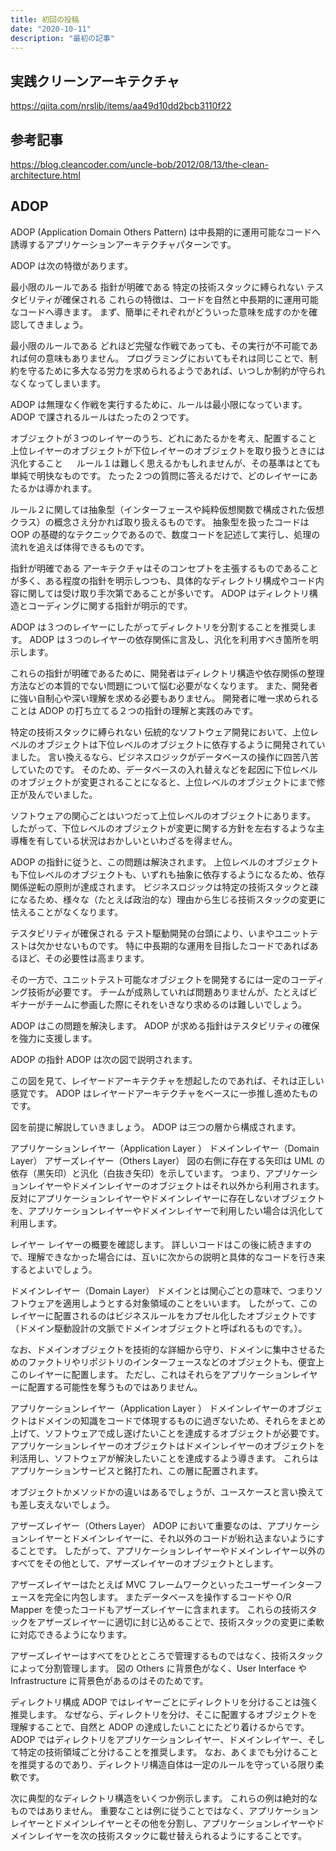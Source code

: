 ```yaml
---
title: 初回の投稿
date: "2020-10-11"
description: "最初の記事"
---
```


## 実践クリーンアーキテクチャ

https://qiita.com/nrslib/items/aa49d10dd2bcb3110f22

## 参考記事
https://blog.cleancoder.com/uncle-bob/2012/08/13/the-clean-architecture.html

## ADOP
ADOP (Application Domain Others Pattern) は中長期的に運用可能なコードへ誘導するアプリケーションアーキテクチャパターンです。

ADOP は次の特徴があります。

最小限のルールである
指針が明確である
特定の技術スタックに縛られない
テスタビリティが確保される
これらの特徴は、コードを自然と中長期的に運用可能なコードへ導きます。
まず、簡単にそれぞれがどういった意味を成すのかを確認してきましょう。

最小限のルールである
どれほど完璧な作戦であっても、その実行が不可能であれば何の意味もありません。
プログラミングにおいてもそれは同じことで、制約を守るために多大なる労力を求められるようであれば、いつしか制約が守られなくなってしまいます。

ADOP は無理なく作戦を実行するために、ルールは最小限になっています。
ADOP で課されるルールはたったの２つです。

オブジェクトが３つのレイヤーのうち、どれにあたるかを考え、配置すること
上位レイヤーのオブジェクトが下位レイヤーのオブジェクトを取り扱うときには汎化すること
　
ルール１は難しく思えるかもしれませんが、その基準はとても単純で明快なものです。
たった２つの質問に答えるだけで、どのレイヤーにあたるかは導かれます。

ルール２に関しては抽象型（インターフェースや純粋仮想関数で構成された仮想クラス）の概念さえ分かれば取り扱えるものです。
抽象型を扱ったコードは OOP の基礎的なテクニックであるので、数度コードを記述して実行し、処理の流れを追えば体得できるものです。

指針が明確である
アーキテクチャはそのコンセプトを主張するものであることが多く、ある程度の指針を明示しつつも、具体的なディレクトリ構成やコード内容に関しては受け取り手次第であることが多いです。
ADOP はディレクトリ構造とコーディングに関する指針が明示的です。

ADOP は３つのレイヤーにしたがってディレクトリを分割することを推奨します。
ADOP は３つのレイヤーの依存関係に言及し、汎化を利用すべき箇所を明示します。

これらの指針が明確であるために、開発者はディレクトリ構造や依存関係の整理方法などの本質的でない問題について悩む必要がなくなります。
また、開発者に強い自制心や深い理解を求める必要もありません。
開発者に唯一求められることは ADOP の打ち立てる２つの指針の理解と実践のみです。

特定の技術スタックに縛られない
伝統的なソフトウェア開発において、上位レベルのオブジェクトは下位レベルのオブジェクトに依存するように開発されていました。
言い換えるなら、ビジネスロジックがデータベースの操作に四苦八苦していたのです。
そのため、データベースの入れ替えなどを起因に下位レベルのオブジェクトが変更されることになると、上位レベルのオブジェクトにまで修正が及んでいました。

ソフトウェアの関心ごとはいつだって上位レベルのオブジェクトにあります。
したがって、下位レベルのオブジェクトが変更に関する方針を左右するような主導権を有している状況はおかしいといわざるを得ません。

ADOP の指針に従うと、この問題は解決されます。
上位レベルのオブジェクトも下位レベルのオブジェクトも、いずれも抽象に依存するようになるため、依存関係逆転の原則が達成されます。
ビジネスロジックは特定の技術スタックと疎になるため、様々な（たとえば政治的な）理由から生じる技術スタックの変更に怯えることがなくなります。

テスタビリティが確保される
テスト駆動開発の台頭により、いまやユニットテストは欠かせないものです。
特に中長期的な運用を目指したコードであればあるほど、その必要性は高まります。

その一方で、ユニットテスト可能なオブジェクトを開発するには一定のコーディング技術が必要です。
チームが成熟していれば問題ありませんが、たとえばビギナーがチームに参画した際にそれをいきなり求めるのは難しいでしょう。

ADOP はこの問題を解決します。
ADOP が求める指針はテスタビリティの確保を強力に支援します。

ADOP の指針
ADOP は次の図で説明されます。



この図を見て、レイヤードアーキテクチャを想起したのであれば、それは正しい感覚です。
ADOP はレイヤードアーキテクチャをベースに一歩推し進めたものです。

図を前提に解説していきましょう。
ADOP は三つの層から構成されます。
　

アプリケーションレイヤー（Application Layer ）
ドメインレイヤー（Domain Layer）
アザーズレイヤー（Others Layer）
図の右側に存在する矢印は UML の依存（黒矢印）と汎化（白抜き矢印）を示しています。
つまり、アプリケーションレイヤーやドメインレイヤーのオブジェクトはそれ以外から利用されます。
反対にアプリケーションレイヤーやドメインレイヤーに存在しないオブジェクトを、アプリケーションレイヤーやドメインレイヤーで利用したい場合は汎化して利用します。

レイヤー
レイヤーの概要を確認します。
詳しいコードはこの後に続きますので、理解できなかった場合には、互いに次からの説明と具体的なコードを行き来するとよいでしょう。

ドメインレイヤー（Domain Layer）
ドメインとは関心ごとの意味で、つまりソフトウェアを適用しようとする対象領域のことをいいます。
したがって、このレイヤーに配置されるのはビジネスルールをカプセル化したオブジェクトです（ドメイン駆動設計の文脈でドメインオブジェクトと呼ばれるものです。）。

なお、ドメインオブジェクトを技術的な詳細から守り、ドメインに集中させるためのファクトリやリポジトリのインターフェースなどのオブジェクトも、便宜上このレイヤーに配置します。
ただし、これはそれらをアプリケーションレイヤーに配置する可能性を奪うものではありません。

アプリケーションレイヤー（Application Layer ）
ドメインレイヤーのオブジェクトはドメインの知識をコードで体現するものに過ぎないため、それらをまとめ上げて、ソフトウェアで成し遂げたいことを達成するオブジェクトが必要です。
アプリケーションレイヤーのオブジェクトはドメインレイヤーのオブジェクトを利活用し、ソフトウェアが解決したいことを達成するよう導きます。
これらはアプリケーションサービスと銘打たれ、この層に配置されます。

オブジェクトかメソッドかの違いはあるでしょうが、ユースケースと言い換えても差し支えないでしょう。

アザーズレイヤー（Others Layer）
ADOP において重要なのは、アプリケーションレイヤーとドメインレイヤーに、それ以外のコードが紛れ込まないようにすることです。
したがって、アプリケーションレイヤーやドメインレイヤー以外のすべてをその他として、アザーズレイヤーのオブジェクトとします。

アザーズレイヤーはたとえば MVC フレームワークといったユーザーインターフェースを完全に内包します。
またデータベースを操作するコードや O/R Mapper を使ったコードもアザーズレイヤーに含まれます。
これらの技術スタックをアザーズレイヤーに適切に封じ込めることで、技術スタックの変更に柔軟に対応できるようになります。

アザーズレイヤーはすべてをひとところで管理するものではなく、技術スタックによって分割管理します。
図の Others に背景色がなく、User Interface や Infrastructure に背景色があるのはそのためです。

ディレクトリ構成
ADOP ではレイヤーごとにディレクトリを分けることは強く推奨します。
なぜなら、ディレクトリを分け、そこに配置するオブジェクトを理解することで、自然と ADOP の達成したいことにたどり着けるからです。
ADOP ではディレクトリをアプリケーションレイヤー、ドメインレイヤー、そして特定の技術領域ごと分けることを推奨します。
なお、あくまでも分けることを推奨するのであり、ディレクトリ構造自体は一定のルールを守っている限り柔軟です。

次に典型的なディレクトリ構造をいくつか例示します。
これらの例は絶対的なものではありません。
重要なことは例に従うことではなく、アプリケーションレイヤーとドメインレイヤーとその他を分割し、アプリケーションレイヤーやドメインレイヤーを次の技術スタックに載せ替えられるようにすることです。
